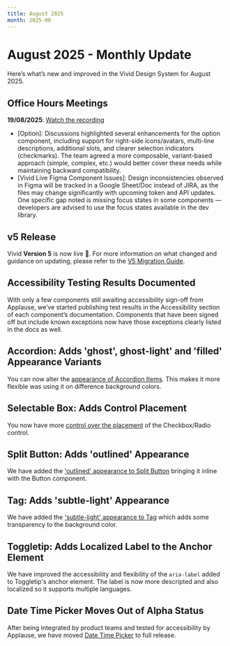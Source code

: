 ```yaml
---
title: August 2025
month: 2025-08
---
```


# August 2025 - Monthly Update

Here’s what’s new and improved in the Vivid Design System for August 2025.

## Office Hours Meetings

**19/08/2025**: [Watch the recording](https://drive.google.com/file/d/17jg51cPi5dbMx8EIrHwxONW7s1XV2AO4/view?usp=drive_web)

- [Option]: Discussions highlighted several enhancements for the option component, including support for right-side icons/avatars, multi-line descriptions, additional slots, and clearer selection indicators (checkmarks). The team agreed a more composable, variant-based approach (simple, complex, etc.) would better cover these needs while maintaining backward compatibility.
- [Vivid Live Figma Component Issues]: Design inconsistencies observed in Figma will be tracked in a Google Sheet/Doc instead of JIRA, as the files may change significantly with upcoming token and API updates. One specific gap noted is missing focus states in some components — developers are advised to use the focus states available in the dev library.

## v5 Release

Vivid **Version 5** is now live 🎉. For more information on what changed and guidance on updating, please refer to the [V5 Migration Guide](/migration-guides/v5-release-migration/).

## Accessibility Testing Results Documented

With only a few components still awaiting accessibility sign-off from Applause, we’ve started publishing test results in the Accessibility section of each component’s documentation.
Components that have been signed off but include known exceptions now have those exceptions clearly listed in the docs as well.

## Accordion: Adds 'ghost', ghost-light' and 'filled' Appearance Variants

You can now alter the [appearance of Accordion Items](/components/accordion/#appearance). This makes it more flexible was using it on difference background colors.

## Selectable Box: Adds Control Placement

You now have more [control over the placement](/components/selectable-box/#control-placement) of the Checkbox/Radio control.

## Split Button: Adds 'outlined' Appearance

We have added the ['outlined' appearance to Split Button](/components/split-button/#appearance) bringing it inline with the Button component.

## Tag: Adds 'subtle-light' Appearance

We have added the ['subtle-light' appearance to Tag](/components/tags/#appearance) which adds some transparency to the background color.

## Toggletip: Adds Localized Label to the Anchor Element

We have improved the accessibility and flexibility of the `aria-label` added to Toggletip's anchor element. The label is now more descripted and also localized so it supports multiple languages.

## Date Time Picker Moves Out of Alpha Status

After being integrated by product teams and tested for accessibility by Applause, we have moved [Date Time Picker](/components/date-time-picker/) to full release.
